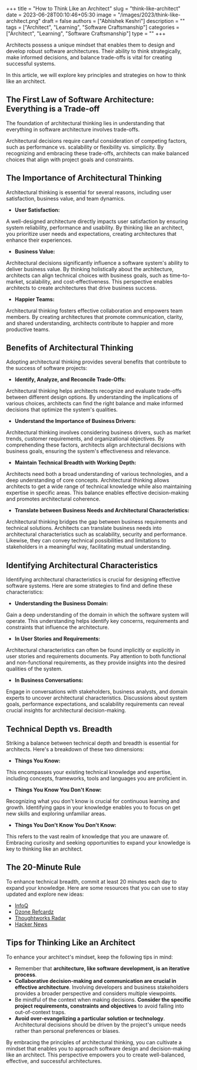 +++
title = "How to Think Like an Architect"
slug = "think-like-architect"
date = 2023-06-28T00:10:46+05:30
image = "/images/2023/think-like-architect.png"
draft = false
authors = ["Abhishek Keshri"]
description = ""
tags = ["Architect", "Learning", "Software Craftsmanship"]
categories = ["Architect", "Learning", "Software Craftsmanship"]
type = ""
+++

Architects possess a unique mindset that enables them to design and develop robust software architectures.
Their ability to think strategically, make informed decisions, and balance trade-offs is vital for creating successful systems.

In this article, we will explore key principles and strategies on how to think like an architect.

## The First Law of Software Architecture: Everything is a Trade-off

The foundation of architectural thinking lies in understanding that everything in software architecture involves trade-offs.

Architectural decisions require careful consideration of competing factors, such as performance vs. scalability or flexibility vs. simplicity.
By recognizing and embracing these trade-offs, architects can make balanced choices that align with project goals and constraints.

## The Importance of Architectural Thinking

Architectural thinking is essential for several reasons, including user satisfaction, business value, and team dynamics.

- **User Satisfaction:**

A well-designed architecture directly impacts user satisfaction by ensuring system reliability, performance and usability.
By thinking like an architect, you prioritize user needs and expectations, creating architectures that enhance their experiences.

- **Business Value:**

Architectural decisions significantly influence a software system's ability to deliver business value.
By thinking holistically about the architecture, architects can align technical choices with business goals, such as time-to-market, scalability, and cost-effectiveness.
This perspective enables architects to create architectures that drive business success.

- **Happier Teams:**

Architectural thinking fosters effective collaboration and empowers team members.
By creating architectures that promote communication, clarity, and shared understanding, architects contribute to happier and more productive teams.

## Benefits of Architectural Thinking

Adopting architectural thinking provides several benefits that contribute to the success of software projects:

- **Identify, Analyze, and Reconcile Trade-Offs:**

Architectural thinking helps architects recognize and evaluate trade-offs between different design options.
By understanding the implications of various choices, architects can find the right balance and make informed decisions that optimize the system's qualities.

- **Understand the Importance of Business Drivers:**

Architectural thinking involves considering business drivers, such as market trends, customer requirements, and organizational objectives.
By comprehending these factors, architects align architectural decisions with business goals, ensuring the system's effectiveness and relevance.

- **Maintain Technical Breadth with Working Depth:**

Architects need both a broad understanding of various technologies, and a deep understanding of core concepts.
Architectural thinking allows architects to get a wide range of technical knowledge while also maintaining expertise in specific areas.
This balance enables effective decision-making and promotes architectural coherence.

- **Translate between Business Needs and Architectural Characteristics:**

Architectural thinking bridges the gap between business requirements and technical solutions.
Architects can translate business needs into architectural characteristics such as scalability, security and performance.
Likewise, they can convey technical possibilities and limitations to stakeholders in a meaningful way, facilitating mutual understanding.

## Identifying Architectural Characteristics

Identifying architectural characteristics is crucial for designing effective software systems.
Here are some strategies to find and define these characteristics:

- **Understanding the Business Domain:**

Gain a deep understanding of the domain in which the software system will operate.
This understanding helps identify key concerns, requirements and constraints that influence the architecture.

- **In User Stories and Requirements:**

Architectural characteristics can often be found implicitly or explicitly in user stories and requirements documents.
Pay attention to both functional and non-functional requirements, as they provide insights into the desired qualities of the system.

- **In Business Conversations:**

Engage in conversations with stakeholders, business analysts, and domain experts to uncover architectural characteristics.
Discussions about system goals, performance expectations, and scalability requirements can reveal crucial insights for architectural decision-making.

## Technical Depth vs. Breadth

Striking a balance between technical depth and breadth is essential for architects.
Here's a breakdown of these two dimensions:

- **Things You Know:**

This encompasses your existing technical knowledge and expertise, including concepts, frameworks, tools and languages you are proficient in.

- **Things You Know You Don't Know:**

Recognizing what you don't know is crucial for continuous learning and growth.
Identifying gaps in your knowledge enables you to focus on get new skills and exploring unfamiliar areas.

- **Things You Don't Know You Don't Know:**

This refers to the vast realm of knowledge that you are unaware of.
Embracing curiosity and seeking opportunities to expand your knowledge is key to thinking like an architect.

## The 20-Minute Rule

To enhance technical breadth, commit at least 20 minutes each day to expand your knowledge.
Here are some resources that you can use to stay updated and explore new ideas:

-   [InfoQ](https://www.infoq.com/)
-   [Dzone Refcardz](https://dzone.com/refcardz)
-   [Thoughtworks Radar](https://www.thoughtworks.com/radar)
-   [Hacker News](https://news.ycombinator.com/)

## Tips for Thinking Like an Architect

To enhance your architect's mindset, keep the following tips in mind:

-   Remember that **architecture, like software development, is an iterative process**.
-   **Collaborative decision-making and communication are crucial in effective architecture**.
    Involving developers and business stakeholders provides a broader perspective and considers multiple viewpoints.
-   Be mindful of the context when making decisions.
    **Consider the specific project requirements, constraints and objectives** to avoid falling into out-of-context traps.
-   **Avoid over-evangelizing a particular solution or technology**.
    Architectural decisions should be driven by the project's unique needs rather than personal preferences or biases.


By embracing the principles of architectural thinking, you can cultivate a mindset that enables you to approach software design and decision-making like an architect.
This perspective empowers you to create well-balanced, effective, and successful architectures.

